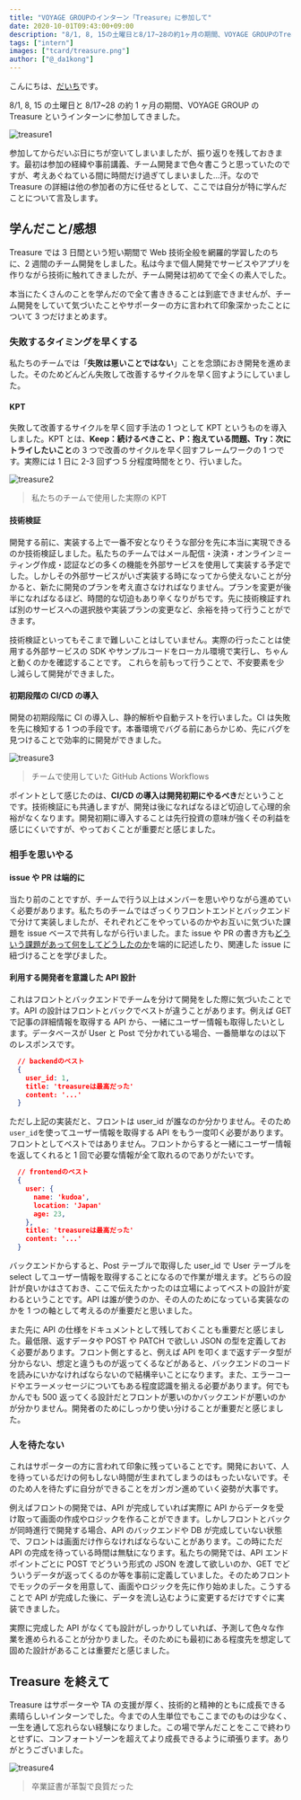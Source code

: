 ```yaml
---
title: "VOYAGE GROUPのインターン「Treasure」に参加して"
date: 2020-10-01T09:43:00+09:00
description: "8/1, 8, 15の土曜日と8/17~28の約1ヶ月の期間、VOYAGE GROUPのTreasureというインターンに参加してきました。"
tags: ["intern"]
images: ["tcard/treasure.png"]
author: ["@_da1kong"]
---
```


こんにちは、[だいち](https://twitter.com/_da1kong)です。

8/1, 8, 15 の土曜日と 8/17~28 の約 1 ヶ月の期間、VOYAGE GROUP の Treasure というインターンに参加してきました。

![treasure1](https://kudolog.net/posts/treasure1.png)

参加してからだいぶ日にちが空いてしまいましたが、振り返りを残しておきます。最初は参加の経緯や事前講義、チーム開発まで色々書こうと思っていたのですが、考えあぐねている間に時間だけ過ぎてしまいました...汗。なので Treasure の詳細は他の参加者の方に任せるとして、ここでは自分が特に学んだことについて言及します。

## 学んだこと/感想

Treasure では 3 日間という短い期間で Web 技術全般を網羅的学習したのちに、2 週間のチーム開発をしました。私は今まで個人開発でサービスやアプリを作りながら技術に触れてきましたが、チーム開発は初めてで全くの素人でした。

本当にたくさんのことを学んだので全て書ききることは到底できませんが、チーム開発をしていて気づいたことやサポーターの方に言われて印象深かったことについて 3 つだけまとめます。

### 失敗するタイミングを早くする

私たちのチームでは「**失敗は悪いことではない**」ことを念頭におき開発を進めました。そのためどんどん失敗して改善するサイクルを早く回すようにしていました。

#### KPT

失敗して改善するサイクルを早く回す手法の 1 つとして KPT というものを導入しました。KPT とは、**Keep：続けるべきこと、P：抱えている問題、Try：次にトライしたいこと**の 3 つで改善のサイクルを早く回すフレームワークの 1 つです。実際には 1 日に 2-3 回ずつ 5 分程度時間をとり、行いました。

![treasure2](https://kudolog.net/posts/treasure2.png)

> 私たちのチームで使用した実際の KPT

#### 技術検証

開発する前に、実装する上で一番不安となりそうな部分を先に本当に実現できるのか技術検証しました。私たちのチームではメール配信・決済・オンラインミーティング作成・認証などの多くの機能を外部サービスを使用して実装する予定でした。しかしその外部サービスがいざ実装する時になってから使えないことが分かると、新たに開発のプランを考え直さなければなりません。プランを変更が後半になればなるほど、時間的な切迫もあり辛くなりがちです。先に技術検証すれば別のサービスへの選択肢や実装プランの変更など、余裕を持って行うことができます。

技術検証といってもそこまで難しいことはしていません。実際の行ったことは使用する外部サービスの SDK やサンプルコードをローカル環境で実行し、ちゃんと動くのかを確認することです。
これらを前もって行うことで、不安要素を少し減らして開発ができました。

#### 初期段階の CI/CD の導入

開発の初期段階に CI の導入し、静的解析や自動テストを行いました。CI は失敗を先に検知する 1 つの手段です。本番環境でバグる前にあらかじめ、先にバグを見つけることで効率的に開発ができました。

![treasure3](https://kudolog.net/posts/treasure3.png)

> チームで使用していた GitHub Actions Workflows

ポイントとして感じたのは、**CI/CD の導入は開発初期にやるべき**だということです。技術検証にも共通しますが、開発は後になればなるほど切迫して心理的余裕がなくなります。開発初期に導入することは先行投資の意味が強くその利益を感じにくいですが、やっておくことが重要だと感じました。

### 相手を思いやる

#### issue や PR は端的に

当たり前のことですが、チームで行う以上はメンバーを思いやりながら進めていく必要があります。私たちのチームではざっくりフロントエンドとバックエンドで分けて実装しましたが、それぞれどこをやっているのかやお互いに気づいた課題を issue ベースで共有しながら行いました。また issue や PR の書き方も<u>どういう課題があって何をしてどうしたのか</u>を端的に記述したり、関連した issue に紐づけることを学びました。

#### 利用する開発者を意識した API 設計

これはフロントとバックエンドでチームを分けて開発をした際に気づいたことです。API の設計はフロントとバックでベストが違うことがあります。例えば GET で記事の詳細情報を取得する API から、一緒にユーザー情報も取得したいとします。データベースが User と Post で分かれている場合、一番簡単なのは以下のレスポンスです。

```json
  // backendのベスト
  {
    user_id: 1,
    title: 'treasureは最高だった'
    content: '...'
  }
```

ただし上記の実装だと、フロントは user_id が誰なのか分かりません。そのため `user_id`を使ってユーザー情報を取得する API をもう一度叩く必要があります。フロントとしてベストではありません。フロントからすると一緒にユーザー情報を返してくれると 1 回で必要な情報が全て取れるのでありがたいです。

```json
  // frontendのベスト
  {
    user: {
      name: 'kudoa',
      location: 'Japan'
      age: 23,
    },
    title: 'treasureは最高だった'
    content: '...'
  }
```

バックエンドからすると、Post テーブルで取得した user_id で User テーブルを select してユーザー情報を取得することになるので作業が増えます。どちらの設計が良いかはさておき、ここで伝えたかったのは立場によってベストの設計が変わるということです。API は誰が使うのか、その人のためになっている実装なのかを 1 つの軸として考えるのが重要だと思いました。

また先に API の仕様をドキュメントとして残しておくことも重要だと感じました。最低限、返すデータや POST や PATCH で欲しい JSON の型を定義しておく必要があります。フロント側とすると、例えば API を叩くまで返すデータ型が分からない、想定と違うものが返ってくるなどがあると、バックエンドのコードを読みにいかなければならないので結構辛いことになります。また、エラーコードやエラーメッセージについてもある程度認識を揃える必要があります。何でもかんでも 500 返ってくる設計だとフロントが悪いのかバックエンドが悪いのかが分かりません。開発者のためにしっかり使い分けることが重要だと感じました。

### 人を待たない

これはサポーターの方に言われて印象に残っていることです。開発において、人を待っているだけの何もしない時間が生まれてしまうのはもったいないです。そのため人を待たずに自分ができることをガンガン進めていく姿勢が大事です。

例えばフロントの開発では、API が完成していれば実際に API からデータを受け取って画面の作成やロジックを作ることができます。しかしフロントとバックが同時進行で開発する場合、API のバックエンドや DB が完成していない状態で、フロントは画面だけ作らなければならないことがあります。この時にただ API の完成を待っている時間は無駄になります。私たちの開発では、API エンドポイントごとに POST でどういう形式の JSON を渡して欲しいのか、GET でどういうデータが返ってくるのか等を事前に定義していました。そのためフロントでモックのデータを用意して、画面やロジックを先に作り始めました。こうすることで API が完成した後に、データを流し込むように変更するだけですぐに実装できました。

実際に完成した API がなくても設計がしっかりしていれば、予測して色々な作業を進められることが分かりました。そのためにも最初にある程度先を想定して固めた設計があることは重要だと感じました。

## Treasure を終えて

Treasure はサポーターや TA の支援が厚く、技術的と精神的ともに成長できる素晴らしいインターンでした。今までの人生単位でもここまでのものは少なく、一生を通して忘れらない経験になりました。この場で学んだことをここで終わりとせずに、コンフォートゾーンを超えてより成長できるように頑張ります。ありがとうございました。

![treasure4](https://kudolog.net/posts/treasure4.png)

> 卒業証書が革製で良質だった
